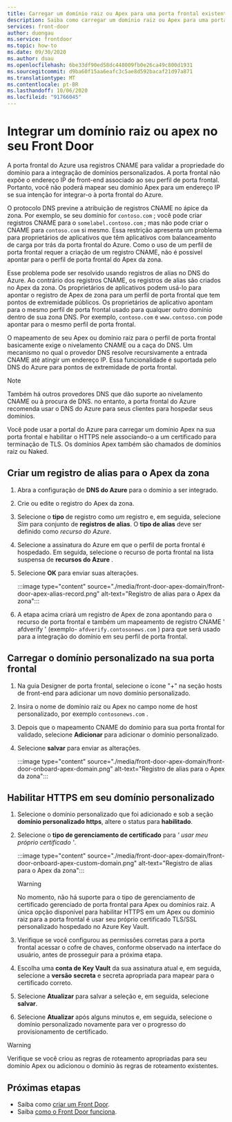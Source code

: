 ```yaml
---
title: Carregar um domínio raiz ou Apex para uma porta frontal existente-portal do Azure
description: Saiba como carregar um domínio raiz ou Apex para uma porta frontal existente usando o portal do Azure.
services: front-door
author: duongau
ms.service: frontdoor
ms.topic: how-to
ms.date: 09/30/2020
ms.author: duau
ms.openlocfilehash: 6be33df90ed58dc448009fb0e26ca49c800d1931
ms.sourcegitcommit: d9ba60f15aa6eafc3c5ae8d592bacaf21d97a871
ms.translationtype: MT
ms.contentlocale: pt-BR
ms.lasthandoff: 10/06/2020
ms.locfileid: "91766045"
---
```

# <a name="onboard-a-root-or-apex-domain-on-your-front-door"></a>Integrar um domínio raiz ou apex no seu Front Door
A porta frontal do Azure usa registros CNAME para validar a propriedade do domínio para a integração de domínios personalizados. A porta frontal não expõe o endereço IP de front-end associado ao seu perfil de porta frontal. Portanto, você não poderá mapear seu domínio Apex para um endereço IP se sua intenção for integrar-o à porta frontal do Azure.

O protocolo DNS previne a atribuição de registros CNAME no ápice da zona. Por exemplo, se seu domínio for `contoso.com` ; você pode criar registros CNAME para o `somelabel.contoso.com` ; mas não pode criar o CNAME para `contoso.com` si mesmo. Essa restrição apresenta um problema para proprietários de aplicativos que têm aplicativos com balanceamento de carga por trás da porta frontal do Azure. Como o uso de um perfil de porta frontal requer a criação de um registro CNAME, não é possível apontar para o perfil de porta frontal do Apex da zona.

Esse problema pode ser resolvido usando registros de alias no DNS do Azure. Ao contrário dos registros CNAME, os registros de alias são criados no Apex da zona. Os proprietários de aplicativos podem usá-lo para apontar o registro de Apex de zona para um perfil de porta frontal que tem pontos de extremidade públicos. Os proprietários de aplicativo apontam para o mesmo perfil de porta frontal usado para qualquer outro domínio dentro de sua zona DNS. Por exemplo, `contoso.com` e `www.contoso.com` pode apontar para o mesmo perfil de porta frontal. 

O mapeamento de seu Apex ou domínio raiz para o perfil de porta frontal basicamente exige o nivelamento CNAME ou a caça do DNS. Um mecanismo no qual o provedor DNS resolve recursivamente a entrada CNAME até atingir um endereço IP. Essa funcionalidade é suportada pelo DNS do Azure para pontos de extremidade de porta frontal. 

> [!NOTE]
> Também há outros provedores DNS que dão suporte ao nivelamento CNAME ou à procura de DNS. no entanto, a porta frontal do Azure recomenda usar o DNS do Azure para seus clientes para hospedar seus domínios.

Você pode usar a portal do Azure para carregar um domínio Apex na sua porta frontal e habilitar o HTTPS nele associando-o a um certificado para terminação de TLS. Os domínios Apex também são chamados de domínios raiz ou Naked.

## <a name="create-an-alias-record-for-zone-apex"></a>Criar um registro de alias para o Apex da zona

1. Abra a configuração de **DNS do Azure** para o domínio a ser integrado.

1. Crie ou edite o registro do Apex da zona.

1. Selecione o **tipo** de registro como *um* registro e, em seguida, selecione *Sim* para conjunto de **registros de alias**. O **tipo de alias** deve ser definido como *recurso do Azure*.

1. Selecione a assinatura do Azure em que o perfil de porta frontal é hospedado. Em seguida, selecione o recurso de porta frontal na lista suspensa de **recursos do Azure** .

1. Selecione **OK** para enviar suas alterações.

    :::image type="content" source="./media/front-door-apex-domain/front-door-apex-alias-record.png" alt-text="Registro de alias para o Apex da zona":::

1. A etapa acima criará um registro de Apex de zona apontando para o recurso de porta frontal e também um mapeamento de registro CNAME ' afdverify ' (exemplo- `afdverify.contosonews.com` ) para que será usado para a integração do domínio em seu perfil de porta frontal.

## <a name="onboard-the-custom-domain-on-your-front-door"></a>Carregar o domínio personalizado na sua porta frontal

1. Na guia Designer de porta frontal, selecione o ícone "+" na seção hosts de front-end para adicionar um novo domínio personalizado.

1. Insira o nome de domínio raiz ou Apex no campo nome de host personalizado, por exemplo `contosonews.com` .

1. Depois que o mapeamento CNAME do domínio para sua porta frontal for validado, selecione **Adicionar** para adicionar o domínio personalizado.

1. Selecione **salvar** para enviar as alterações.

    :::image type="content" source="./media/front-door-apex-domain/front-door-onboard-apex-domain.png" alt-text="Registro de alias para o Apex da zona":::

## <a name="enable-https-on-your-custom-domain"></a>Habilitar HTTPS em seu domínio personalizado

1. Selecione o domínio personalizado que foi adicionado e sob a seção **domínio personalizado https**, altere o status para **habilitado**.

1. Selecione o  **tipo de gerenciamento de certificado** para *' usar meu próprio certificado '*.

    :::image type="content" source="./media/front-door-apex-domain/front-door-onboard-apex-custom-domain.png" alt-text="Registro de alias para o Apex da zona":::    

    > [!WARNING]
    > No momento, não há suporte para o tipo de gerenciamento de certificado gerenciado de porta frontal para Apex ou domínios raiz. A única opção disponível para habilitar HTTPS em um Apex ou domínio raiz para a porta frontal é usar seu próprio certificado TLS/SSL personalizado hospedado no Azure Key Vault.

1. Verifique se você configurou as permissões corretas para a porta frontal acessar o cofre de chaves, conforme observado na interface do usuário, antes de prosseguir para a próxima etapa.

1. Escolha uma **conta de Key Vault** da sua assinatura atual e, em seguida, selecione a **versão** **secreta** e secreta apropriada para mapear para o certificado correto.

1. Selecione **Atualizar** para salvar a seleção e, em seguida, selecione **salvar**.

1. Selecione **Atualizar** após alguns minutos e, em seguida, selecione o domínio personalizado novamente para ver o progresso do provisionamento de certificado. 

> [!WARNING]
> Verifique se você criou as regras de roteamento apropriadas para seu domínio Apex ou adicionou o domínio às regras de roteamento existentes.

## <a name="next-steps"></a>Próximas etapas

- Saiba como [criar um Front Door](quickstart-create-front-door.md).
- Saiba [como o Front Door funciona](front-door-routing-architecture.md).